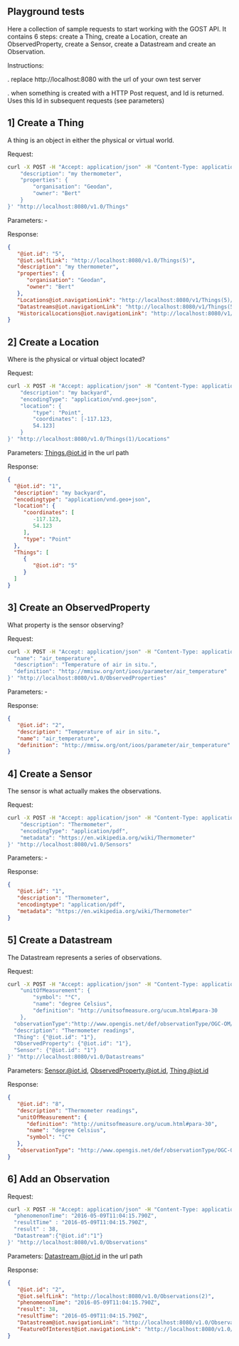 ## Playground tests

Here a collection of sample requests to start working with the GOST API. It contains 6 steps: create a Thing, create a Location, create an ObservedProperty, create a Sensor, create a Datastream and create an Observation.

Instructions:

. replace http://localhost:8080 with the url of your own test server

. when something is created with a HTTP Post request, and Id is returned. Uses this Id in subsequent requests (see parameters)

## 1] Create a Thing

A thing is an object in either the physical or virtual world.

Request:

```sh
curl -X POST -H "Accept: application/json" -H "Content-Type: application/json"  -d '{
    "description": "my thermometer",
    "properties": {
        "organisation": "Geodan",
        "owner": "Bert"
    }
}' "http://localhost:8080/v1.0/Things"
```

Parameters: -

Response:
```json
{
   "@iot.id": "5",
   "@iot.selfLink": "http://localhost:8080/v1.0/Things(5)",
   "description": "my thermometer",
   "properties": {
      "organisation": "Geodan",
      "owner": "Bert"
   },
   "Locations@iot.navigationLink": "http://localhost:8080/v1/Things(5)/Locations",
   "Datastreams@iot.navigationLink": "http://localhost:8080/v1/Things(5)/Datastreams",
   "HistoricalLocations@iot.navigationLink": "http://localhost:8080/v1/Things(5)/HistoricalLocations"
}
```

## 2] Create a Location

Where is the physical or virtual object located?

Request: 

```sh
curl -X POST -H "Accept: application/json" -H "Content-Type: application/json" -d '{
    "description": "my backyard",
    "encodingType": "application/vnd.geo+json",
    "location": {
        "type": "Point",
        "coordinates": [-117.123,
        54.123]
    }
}' "http://localhost:8080/v1.0/Things(1)/Locations"
```

Parameters: Things.@iot.id in the url path

Response:

```json
{
  "@iot.id": "1",
  "description": "my backyard",
  "encodingtype": "application/vnd.geo+json",
  "location": {
     "coordinates": [
        -117.123,
        54.123
     ],
     "type": "Point"
  },
  "Things": [
     {
        "@iot.id": "5"
     }
  ]
}
```

## 3] Create an ObservedProperty

What property is the sensor observing?

Request: 

```sh
curl -X POST -H "Accept: application/json" -H "Content-Type: application/json" -d '{
  "name": "air_temperature",
  "description": "Temperature of air in situ.",
  "definition": "http://mmisw.org/ont/ioos/parameter/air_temperature"
}' "http://localhost:8080/v1.0/ObservedProperties"
```

Parameters: -

Response:

```json
{
   "@iot.id": "2",
   "description": "Temperature of air in situ.",
   "name": "air_temperature",
   "definition": "http://mmisw.org/ont/ioos/parameter/air_temperature"
}
```

## 4] Create a Sensor

The sensor is what actually makes the observations. 

Request:

```sh
curl -X POST -H "Accept: application/json" -H "Content-Type: application/json" -d '{        
    "description": "Thermometer",
    "encodingType": "application/pdf",
    "metadata": "https://en.wikipedia.org/wiki/Thermometer"
}' "http://localhost:8080/v1.0/Sensors"
```

Parameters: -

Response:

```json
{
   "@iot.id": "1",
   "description": "Thermometer",
   "encodingtype": "application/pdf",
   "metadata": "https://en.wikipedia.org/wiki/Thermometer"
}
```

## 5] Create a Datastream

The Datastream represents a series of observations.

Request:

```sh
curl -X POST -H "Accept: application/json" -H "Content-Type: application/json" -d '{
    "unitOfMeasurement": {
        "symbol": "°C",
        "name": "degree Celsius",
        "definition": "http://unitsofmeasure.org/ucum.html#para-30
    },
  "observationType":"http://www.opengis.net/def/observationType/OGC-OM/2.0/OM_Measurement",
  "description": "Thermometer readings",
  "Thing": {"@iot.id": "1"},
  "ObservedProperty": {"@iot.id": "1"},
  "Sensor": {"@iot.id": "1"}
}' "http://localhost:8080/v1.0/Datastreams"
```

Parameters: Sensor.@iot.id, ObservedProperty.@iot.id, Thing.@iot.id

Response:

```json
{
   "@iot.id": "8",
   "description": "Thermometer readings",
   "unitOfMeasurement": {
      "definition": "http://unitsofmeasure.org/ucum.html#para-30",
      "name": "degree Celsius",
      "symbol": "°C"
   },
   "observationType": "http://www.opengis.net/def/observationType/OGC-OM/2.0/OM_Measurement"
}
```

## 6] Add an Observation

Request: 

```sh
curl -X POST -H "Accept: application/json" -H "Content-Type: application/json" -d '{
  "phenomenonTime": "2016-05-09T11:04:15.790Z",
  "resultTime" : "2016-05-09T11:04:15.790Z",
  "result" : 38,
  "Datastream":{"@iot.id":"1"}
}' "http://localhost:8080/v1.0/Observations"
```

Parameters:
Datastream.@iot.id in the url path

Response:

```json
{
   "@iot.id": "2",
   "@iot.selfLink": "http://localhost:8080/v1.0/Observations(2)",
   "phenomenonTime": "2016-05-09T11:04:15.790Z",
   "result": 38,
   "resultTime": "2016-05-09T11:04:15.790Z",
   "Datastream@iot.navigationLink": "http://localhost:8080/v1.0/Observations(2)/Datastream",
   "FeatureOfInterest@iot.navigationLink": "http://localhost:8080/v1.0/Observations(185)/FeatureOfInterest"
}
```
